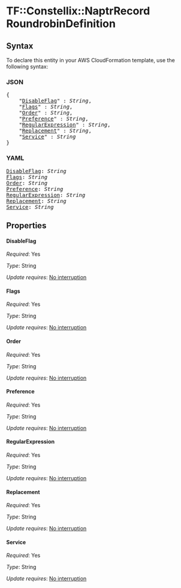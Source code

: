 # TF::Constellix::NaptrRecord RoundrobinDefinition

## Syntax

To declare this entity in your AWS CloudFormation template, use the following syntax:

### JSON

<pre>
{
    "<a href="#disableflag" title="DisableFlag">DisableFlag</a>" : <i>String</i>,
    "<a href="#flags" title="Flags">Flags</a>" : <i>String</i>,
    "<a href="#order" title="Order">Order</a>" : <i>String</i>,
    "<a href="#preference" title="Preference">Preference</a>" : <i>String</i>,
    "<a href="#regularexpression" title="RegularExpression">RegularExpression</a>" : <i>String</i>,
    "<a href="#replacement" title="Replacement">Replacement</a>" : <i>String</i>,
    "<a href="#service" title="Service">Service</a>" : <i>String</i>
}
</pre>

### YAML

<pre>
<a href="#disableflag" title="DisableFlag">DisableFlag</a>: <i>String</i>
<a href="#flags" title="Flags">Flags</a>: <i>String</i>
<a href="#order" title="Order">Order</a>: <i>String</i>
<a href="#preference" title="Preference">Preference</a>: <i>String</i>
<a href="#regularexpression" title="RegularExpression">RegularExpression</a>: <i>String</i>
<a href="#replacement" title="Replacement">Replacement</a>: <i>String</i>
<a href="#service" title="Service">Service</a>: <i>String</i>
</pre>

## Properties

#### DisableFlag

_Required_: Yes

_Type_: String

_Update requires_: [No interruption](https://docs.aws.amazon.com/AWSCloudFormation/latest/UserGuide/using-cfn-updating-stacks-update-behaviors.html#update-no-interrupt)

#### Flags

_Required_: Yes

_Type_: String

_Update requires_: [No interruption](https://docs.aws.amazon.com/AWSCloudFormation/latest/UserGuide/using-cfn-updating-stacks-update-behaviors.html#update-no-interrupt)

#### Order

_Required_: Yes

_Type_: String

_Update requires_: [No interruption](https://docs.aws.amazon.com/AWSCloudFormation/latest/UserGuide/using-cfn-updating-stacks-update-behaviors.html#update-no-interrupt)

#### Preference

_Required_: Yes

_Type_: String

_Update requires_: [No interruption](https://docs.aws.amazon.com/AWSCloudFormation/latest/UserGuide/using-cfn-updating-stacks-update-behaviors.html#update-no-interrupt)

#### RegularExpression

_Required_: Yes

_Type_: String

_Update requires_: [No interruption](https://docs.aws.amazon.com/AWSCloudFormation/latest/UserGuide/using-cfn-updating-stacks-update-behaviors.html#update-no-interrupt)

#### Replacement

_Required_: Yes

_Type_: String

_Update requires_: [No interruption](https://docs.aws.amazon.com/AWSCloudFormation/latest/UserGuide/using-cfn-updating-stacks-update-behaviors.html#update-no-interrupt)

#### Service

_Required_: Yes

_Type_: String

_Update requires_: [No interruption](https://docs.aws.amazon.com/AWSCloudFormation/latest/UserGuide/using-cfn-updating-stacks-update-behaviors.html#update-no-interrupt)

